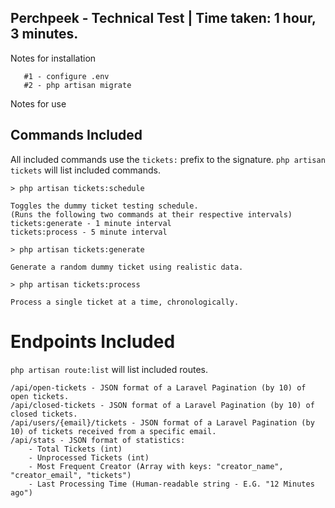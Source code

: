 ## Perchpeek - Technical Test | Time taken: 1 hour, 3 minutes.
Notes for installation
```
   #1 - configure .env
   #2 - php artisan migrate
```

Notes for use

## Commands Included
All included commands use the `tickets:` prefix to the signature.
`php artisan tickets` will list included commands.
```
> php artisan tickets:schedule

Toggles the dummy ticket testing schedule.
(Runs the following two commands at their respective intervals)
tickets:generate - 1 minute interval
tickets:process - 5 minute interval
```
```
> php artisan tickets:generate

Generate a random dummy ticket using realistic data.
```
```
> php artisan tickets:process

Process a single ticket at a time, chronologically.
```

# Endpoints Included
`php artisan route:list` will list included routes.
```
/api/open-tickets - JSON format of a Laravel Pagination (by 10) of open tickets.
/api/closed-tickets - JSON format of a Laravel Pagination (by 10) of closed tickets.
/api/users/{email}/tickets - JSON format of a Laravel Pagination (by 10) of tickets received from a specific email.
/api/stats - JSON format of statistics:
    - Total Tickets (int)
    - Unprocessed Tickets (int)
    - Most Frequent Creator (Array with keys: "creator_name", "creator_email", "tickets")
    - Last Processing Time (Human-readable string - E.G. "12 Minutes ago")
```
